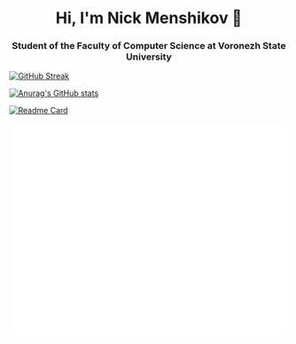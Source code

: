 <h1 align="center">Hi, I'm Nick Menshikov 
👋
</a>
<h3 align="center">Student of the Faculty of Computer Science at Voronezh State University</h3>

[![GitHub Streak](https://github-readme-streak-stats.herokuapp.com/?user=menshikovnik)](https://git.io/streak-stats)

[![Anurag's GitHub stats](https://github-readme-stats.vercel.app/api?username=menshikovnik)](https://github.com/menshikovnik/github-readme-stats)

[![Readme Card](https://github-readme-stats.vercel.app/api/pin/?username=menshikovnik&repo=cg-software-rendering&theme=solarized_dark)](https://github.com/menshikovnik/cg-software-rendering)

![Metrics](/github-metrics.svg)

<!--
**menshikovnik/menshikovnik** is a ✨ _special_ ✨ repository because its `README.md` (this file) appears on your GitHub profile.

Here are some ideas to get you started:

- 🔭 I’m currently working on ...
- 🌱 I’m currently learning ...
- 👯 I’m looking to collaborate on ...
- 🤔 I’m looking for help with ...
- 💬 Ask me about ...
- 📫 How to reach me: ...
- 😄 Pronouns: ...
- ⚡ Fun fact: ...
-->
